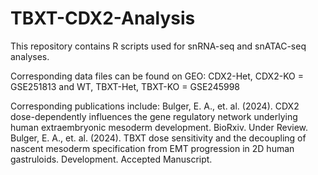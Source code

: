# TBXT-CDX2-Analysis

This repository contains R scripts used for snRNA-seq and snATAC-seq analyses. 

Corresponding data files can be found on GEO: 
CDX2-Het, CDX2-KO = GSE251813 and 
WT, TBXT-Het, TBXT-KO = GSE245998

Corresponding publications include:
Bulger, E. A., et. al. (2024). CDX2 dose-dependently influences the gene regulatory network underlying human extraembryonic mesoderm development. BioRxiv. Under Review. 
Bulger, E. A., et. al. (2024). TBXT dose sensitivity and the decoupling of nascent mesoderm specification from EMT progression in 2D human gastruloids. Development. Accepted Manuscript.
